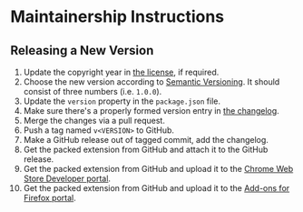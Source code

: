 Maintainership Instructions
===========================

Releasing a New Version
-----------------------

1. Update the copyright year in [the license][license], if required.
2. Choose the new version according to [Semantic Versioning][semver]. It should consist of three numbers (i.e. `1.0.0`).
3. Update the `version` property in the `package.json` file.
4. Make sure there's a properly formed version entry in [the changelog][changelog].
5. Merge the changes via a pull request.
6. Push a tag named `v<VERSION>` to GitHub.
7. Make a GitHub release out of tagged commit, add the changelog.
8. Get the packed extension from GitHub and attach it to the GitHub release.
9. Get the packed extension from GitHub and upload it to the [Chrome Web Store Developer portal][chrome-web-store-developer].
10. Get the packed extension from GitHub and upload it to the [Add-ons for Firefox portal][add-ons-for-firefox].

[add-ons-for-firefox]: https://addons.mozilla.org/en-US/developers/addon/msdn-delocalizer/edit
[changelog]: ./CHANGELOG.md
[chrome-web-store-developer]: https://chrome.google.com/webstore/developer/dashboard
[license]: ./LICENSE.md
[semver]: https://semver.org/spec/v2.0.0.html
